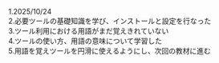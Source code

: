 1.2025/10/24\
2.必要ツールの基礎知識を学び、インストールと設定を行なった\
3.ツール利用における用語がまだ覚えきれていない\
4.ツールの使い方、用語の意味について学習した\
5.用語を覚えツールを円滑に使えるようにし、次回の教材に進む
